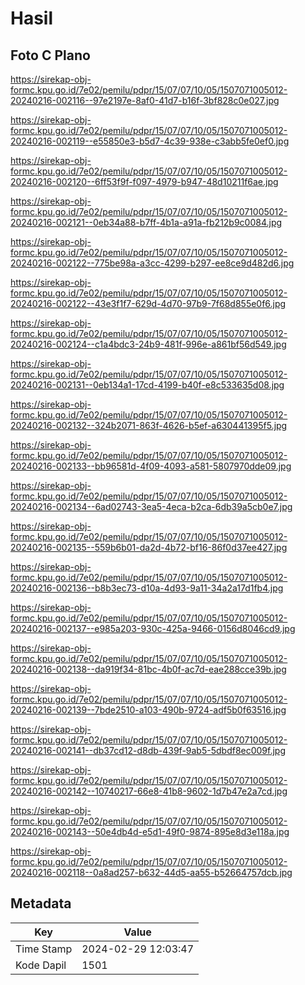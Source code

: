 # Hasil

## Foto C Plano

https://sirekap-obj-formc.kpu.go.id/7e02/pemilu/pdpr/15/07/07/10/05/1507071005012-20240216-002116--97e2197e-8af0-41d7-b16f-3bf828c0e027.jpg

https://sirekap-obj-formc.kpu.go.id/7e02/pemilu/pdpr/15/07/07/10/05/1507071005012-20240216-002119--e55850e3-b5d7-4c39-938e-c3abb5fe0ef0.jpg

https://sirekap-obj-formc.kpu.go.id/7e02/pemilu/pdpr/15/07/07/10/05/1507071005012-20240216-002120--6ff53f9f-f097-4979-b947-48d10211f6ae.jpg

https://sirekap-obj-formc.kpu.go.id/7e02/pemilu/pdpr/15/07/07/10/05/1507071005012-20240216-002121--0eb34a88-b7ff-4b1a-a91a-fb212b9c0084.jpg

https://sirekap-obj-formc.kpu.go.id/7e02/pemilu/pdpr/15/07/07/10/05/1507071005012-20240216-002122--775be98a-a3cc-4299-b297-ee8ce9d482d6.jpg

https://sirekap-obj-formc.kpu.go.id/7e02/pemilu/pdpr/15/07/07/10/05/1507071005012-20240216-002122--43e3f1f7-629d-4d70-97b9-7f68d855e0f6.jpg

https://sirekap-obj-formc.kpu.go.id/7e02/pemilu/pdpr/15/07/07/10/05/1507071005012-20240216-002124--c1a4bdc3-24b9-481f-996e-a861bf56d549.jpg

https://sirekap-obj-formc.kpu.go.id/7e02/pemilu/pdpr/15/07/07/10/05/1507071005012-20240216-002131--0eb134a1-17cd-4199-b40f-e8c533635d08.jpg

https://sirekap-obj-formc.kpu.go.id/7e02/pemilu/pdpr/15/07/07/10/05/1507071005012-20240216-002132--324b2071-863f-4626-b5ef-a630441395f5.jpg

https://sirekap-obj-formc.kpu.go.id/7e02/pemilu/pdpr/15/07/07/10/05/1507071005012-20240216-002133--bb96581d-4f09-4093-a581-5807970dde09.jpg

https://sirekap-obj-formc.kpu.go.id/7e02/pemilu/pdpr/15/07/07/10/05/1507071005012-20240216-002134--6ad02743-3ea5-4eca-b2ca-6db39a5cb0e7.jpg

https://sirekap-obj-formc.kpu.go.id/7e02/pemilu/pdpr/15/07/07/10/05/1507071005012-20240216-002135--559b6b01-da2d-4b72-bf16-86f0d37ee427.jpg

https://sirekap-obj-formc.kpu.go.id/7e02/pemilu/pdpr/15/07/07/10/05/1507071005012-20240216-002136--b8b3ec73-d10a-4d93-9a11-34a2a17d1fb4.jpg

https://sirekap-obj-formc.kpu.go.id/7e02/pemilu/pdpr/15/07/07/10/05/1507071005012-20240216-002137--e985a203-930c-425a-9466-0156d8046cd9.jpg

https://sirekap-obj-formc.kpu.go.id/7e02/pemilu/pdpr/15/07/07/10/05/1507071005012-20240216-002138--da919f34-81bc-4b0f-ac7d-eae288cce39b.jpg

https://sirekap-obj-formc.kpu.go.id/7e02/pemilu/pdpr/15/07/07/10/05/1507071005012-20240216-002139--7bde2510-a103-490b-9724-adf5b0f63516.jpg

https://sirekap-obj-formc.kpu.go.id/7e02/pemilu/pdpr/15/07/07/10/05/1507071005012-20240216-002141--db37cd12-d8db-439f-9ab5-5dbdf8ec009f.jpg

https://sirekap-obj-formc.kpu.go.id/7e02/pemilu/pdpr/15/07/07/10/05/1507071005012-20240216-002142--10740217-66e8-41b8-9602-1d7b47e2a7cd.jpg

https://sirekap-obj-formc.kpu.go.id/7e02/pemilu/pdpr/15/07/07/10/05/1507071005012-20240216-002143--50e4db4d-e5d1-49f0-9874-895e8d3e118a.jpg

https://sirekap-obj-formc.kpu.go.id/7e02/pemilu/pdpr/15/07/07/10/05/1507071005012-20240216-002118--0a8ad257-b632-44d5-aa55-b52664757dcb.jpg


## Metadata

| Key        | Value               |
| ---------- | ------------------- |
| Time Stamp | 2024-02-29 12:03:47 |
| Kode Dapil | 1501                |



